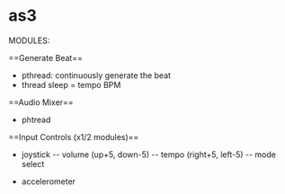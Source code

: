 # as3


MODULES:

==Generate Beat==
- pthread: continuously generate the beat
- thread sleep = tempo BPM

==Audio Mixer==

- phtread



==Input Controls (x1/2 modules)==
- joystick
-- volume (up+5, down-5)
-- tempo (right+5, left-5)
-- mode select 

- accelerometer 